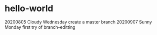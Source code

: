# hello-world
20200805 Cloudy Wednesday create a master branch
20200907 Sunny Monday first try of branch-editting
